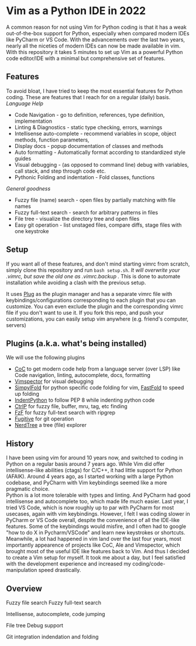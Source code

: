 # Vim as a Python IDE in 2022

A common reason for not using Vim for Python coding is that it has a weak out-of-the-box support for Python, especially when compared modern IDEs like PyCharm or VS Code. 
With the advancements over the last two years, nearly all the niceties of modern IDEs can now be made available in vim. 
With this repository it takes 5 minutes to set up Vim as a powerful Python code editor/IDE with a minimal but comprehensive set of features.

## Features 
To avoid bloat, I have tried to keep the most essential features for Python coding. 
These are features that I reach for on a regular (daily) basis. 
*Language Help*
- Code Navigation - go to definition, references, type definition, implementation
- Linting & Diagnostics - static type checking, errors, warnings
- Intellisense auto-complete - recommend variables in scope, object methods, function parameters, 
- Display docs - popup documentation of classes and methods
- Auto formatting - Automatically format according to standardized style guides
- Visual debugging - (as opposed to command line) debug with variables, call stack, and step through code etc. 
- Pythonic Folding and indentation - Fold classes, functions

*General goodness*
- Fuzzy file (name) search - open files by partially matching with file names
- Fuzzy full-text search - search for arbitrary patterns in files
- File tree - visualize the directory tree and open files
- Easy git operation - list unstaged files, compare diffs, stage files with one keystroke

## Setup
If you want all of these features, and don't mind starting vimrc from scratch, simply clone this repository and run `bash setup.sh`. *It will overwrite your .vimrc, but save the old one as .vimrc.backup .* This is done to automate installation while avoiding a clash with the previous setup. 

It uses [Plug](https://raw.githubusercontent.com/junegunn/vim-plug/master/plug.vim) as the plugin manager and has a separate vimrc file with keybindings/configurations corresponding to each plugin that you can customize. You can even exclude the plugin and the corresponding vimrc file if you don't want to use it. If you fork this repo, and push your customizations, you can easily setup vim anywhere (e.g. friend's computer, servers)

## Plugins (a.k.a. what's being installed)
We will use the following plugins 
- [CoC](https://github.com/neoclide/coc.nvim) to get modern code help from a language server (over LSP) like Code navigation, linting, autocomplete, docs, formatting
- [Vimspector](https://github.com/puremourning/vimspector) for visual debugging
- [SimpylFold](https://github.com/tmhedberg/SimpylFold) for python specific code folding for vim, [FastFold](https://github.com/Konfekt/FastFold) to speed up folding
- [IndentPython](https://www.vim.org/scripts/script.php?script_id=974) to follow PEP 8 while indenting python code
- [CtrlP](https://github.com/kien/ctrlp.vim) for fuzzy file, buffer, mru, tag, etc finding
- [FzF](https://github.com/junegunn/fzf) for fuzzy full-text search with ripgrep
- [Fugitive](https://github.com/tpope/vim-fugitive) for git operation
- [NerdTree](https://github.com/preservim/nerdtree) a tree (file) explorer

## History
I have been using vim for around 10 years now, and switched to coding in Python on a regular basis around 7 years ago. 
While Vim did offer intellisense-like abilities (ctags) for C/C++, it had little support for Python (AFAIK).
Around 4 years ago, as I started working with a large Python codebase, and PyCharm with Vim keybindings seemed like a more pragmatic choice.  
Python is a lot more tolerable with types and linting. And PyCharm had good intellisense and autocomplete too, which made life much easier. 
Last year, I tried VS Code, which is now roughly up to par with PyCharm for most usecases, again with vim keybindings. 
However, I felt I was coding slower in PyCharm or VS Code overall, despite the convenience of all the IDE-like features. 
Some of the keybindings would misfire, and I often had to google "how to do X in Pycharm/VSCode" and learn new keystrokes or shortcuts. 
Meanwhile, a lot had happened in vim land over the last four years, most importantly appearence of projects like CoC, Ale and Vimspector, 
which brought most of the useful IDE like features back to Vim. And thus I decided to create a Vim setup for myself. 
It took me about a day, but I feel satisfied with the development experience and increased my coding/code-manipulation speed drastically. 

## Overview
Fuzzy file search
Fuzzy full-text search

Intellisense, autocomplete, code jumping

File tree
Debug support

Git integration
indendation and folding




 

